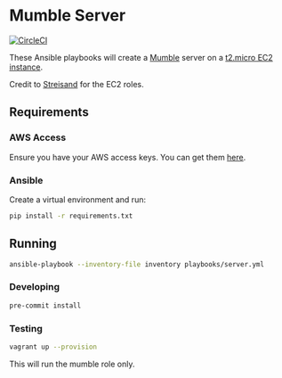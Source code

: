 # Mumble Server

[![CircleCI](https://circleci.com/gh/willsoto/mumble-server.svg?style=svg&circle-token=959882b884046e51f676c2a6e1d4f51a6bdd2645)](https://circleci.com/gh/willsoto/mumble-server)

These Ansible playbooks will create a [Mumble](https://wiki.mumble.info) server on a [t2.micro EC2 instance](https://aws.amazon.com/ec2/instance-types/).

Credit to [Streisand](https://github.com/jlund/streisand) for the EC2 roles.

## Requirements

### AWS Access

Ensure you have your AWS access keys. You can get them [here](https://console.aws.amazon.com/iam/home?#security_credential).

### Ansible

Create a virtual environment and run:

```sh
pip install -r requirements.txt
```

## Running

```sh
ansible-playbook --inventory-file inventory playbooks/server.yml
```

### Developing

```sh
pre-commit install
```

### Testing

```sh
vagrant up --provision
```

This will run the mumble role only.
